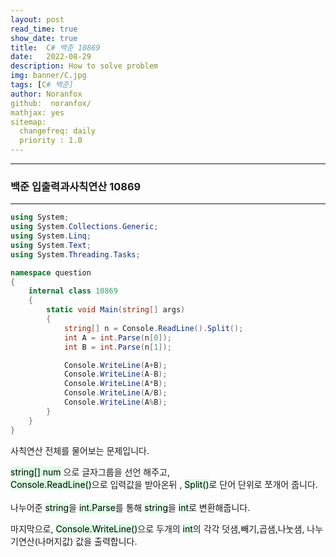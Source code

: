 ```yaml
---
layout: post
read_time: true
show_date: true
title:  C# 백준 10869
date:   2022-08-29
description: How to solve problem
img: banner/C.jpg
tags: [C# 백준]
author: Noranfox
github:  noranfox/
mathjax: yes
sitemap:
  changefreq: daily
  priority : 1.0
---
```


---
### 백준 입출력과사칙연산 10869
---

```c#
using System;
using System.Collections.Generic;
using System.Linq;
using System.Text;
using System.Threading.Tasks;

namespace question
{
    internal class 10869
    {
        static void Main(string[] args)
        {
            string[] n = Console.ReadLine().Split();
            int A = int.Parse(n[0]);
            int B = int.Parse(n[1]);

            Console.WriteLine(A+B);
            Console.WriteLine(A-B);
            Console.WriteLine(A*B);
            Console.WriteLine(A/B);
            Console.WriteLine(A%B);
        }
    }
}
```

사칙연산 전체를 물어보는 문제입니다.

<mark style='background-color: #dcffe4'>string[] num</mark> 으로 글자그룹을 선언 해주고,  
<mark style='background-color: #dcffe4'>Console.ReadLine()</mark>으로 입력값을 받아온뒤 , <mark style='background-color: #dcffe4'>Split()</mark>로 단어 단위로 쪼개어 줍니다.<br><br>
나누어준 <mark style='background-color: #dcffe4'>string</mark>을 <mark style='background-color: #dcffe4'>int.Parse</mark>를 통해 <mark style='background-color: #dcffe4'>string</mark>을 <mark style='background-color: #dcffe4'>int</mark>로 변환해줍니다.

마지막으로, <mark style='background-color: #dcffe4'>Console.WriteLine()</mark>으로  두개의 <mark style='background-color: #dcffe4'>int</mark>의 각각 덧샘,빼기,곱샘,나눗샘, 나누기연산(나머지값) 값을 출력합니다.